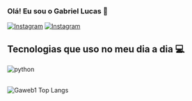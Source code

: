 ### Olá! Eu sou o Gabriel Lucas 👋

[![Instagram](https://img.shields.io/badge/Instagram-E4405F?style=for-the-badge&logo=instagram&logoColor=white)](https://www.instagram.com/gabriel.lcas/) [![Instagram](https://img.shields.io/badge/Gmail-D14836?style=for-the-badge&logo=gmail&logoColor=white)](gabriellucassr@alu.ufc.br/)

## Tecnologias que uso no meu dia a dia 💻
<div >
    <img alt="python" src="https://img.shields.io/badge/Python-3776AB?style=for-the-badge&logo=python&logoColor=white">
</div><br/>

![Gaweb1 Top Langs](https://github-readme-stats.vercel.app/api/top-langs/?username=Gaweb1&demo=true)
